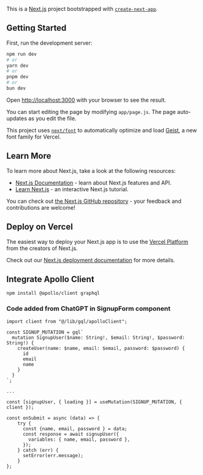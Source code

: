 This is a [Next.js](https://nextjs.org) project bootstrapped with [`create-next-app`](https://nextjs.org/docs/app/api-reference/cli/create-next-app).

## Getting Started

First, run the development server:

```bash
npm run dev
# or
yarn dev
# or
pnpm dev
# or
bun dev
```

Open [http://localhost:3000](http://localhost:3000) with your browser to see the result.

You can start editing the page by modifying `app/page.js`. The page auto-updates as you edit the file.

This project uses [`next/font`](https://nextjs.org/docs/app/building-your-application/optimizing/fonts) to automatically optimize and load [Geist](https://vercel.com/font), a new font family for Vercel.

## Learn More

To learn more about Next.js, take a look at the following resources:

- [Next.js Documentation](https://nextjs.org/docs) - learn about Next.js features and API.
- [Learn Next.js](https://nextjs.org/learn) - an interactive Next.js tutorial.

You can check out [the Next.js GitHub repository](https://github.com/vercel/next.js) - your feedback and contributions are welcome!

## Deploy on Vercel

The easiest way to deploy your Next.js app is to use the [Vercel Platform](https://vercel.com/new?utm_medium=default-template&filter=next.js&utm_source=create-next-app&utm_campaign=create-next-app-readme) from the creators of Next.js.

Check out our [Next.js deployment documentation](https://nextjs.org/docs/app/building-your-application/deploying) for more details.

## Integrate Apollo Client

```
npm install @apollo/client graphql
```

### Code added from ChatGPT in SignupForm component

```import { gql, useMutation } from "@apollo/client";
import client from "@/lib/gql/apolloClient";

const SIGNUP_MUTATION = gql`
  mutation SignupUser($name: String!, $email: String!, $password: String!) {
    createUser(name: $name, email: $email, password: $password) {
      id
      email
      name
    }
  }
`;

...

const [signupUser, { loading }] = useMutation(SIGNUP_MUTATION, { client });

const onSubmit = async (data) => {
    try {
      const {name, email, password } = data;
      const response = await signupUser({
        variables: { name, email, password },
      });
    } catch (err) {
      setError(err.message);
    }
};
```
